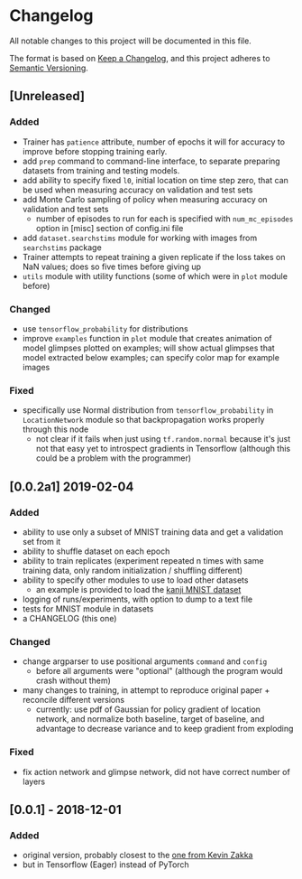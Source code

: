# Changelog
All notable changes to this project will be documented in this file.

The format is based on [Keep a Changelog](https://keepachangelog.com/en/1.0.0/),
and this project adheres to [Semantic Versioning](https://semver.org/spec/v2.0.0.html).

## [Unreleased]
### Added
- Trainer has `patience` attribute, number of epochs it will for accuracy to improve before 
  stopping training early.
- add `prep` command to command-line interface, to separate preparing datasets from 
  training and testing models.
- add ability to specify fixed `l0`, initial location on time step zero, that can be used when 
  measuring accuracy on validation and test sets
- add Monte Carlo sampling of policy when measuring accuracy on validation and test sets
  + number of episodes to run for each is specified with `num_mc_episodes` option in 
    [misc] section of config.ini file
- add `dataset.searchstims` module for working with images from `searchstims` package
- Trainer attempts to repeat training a given replicate if the loss takes on NaN values; does 
  so five times before giving up
- `utils` module with utility functions (some of which were in `plot` module before)

### Changed
- use `tensorflow_probability` for distributions
- improve `examples` function in `plot` module that creates animation of model glimpses plotted on examples;
  will show actual glimpses that model extracted below examples; can specify color map for example images

### Fixed
- specifically use Normal distribution from `tensorflow_probability` in `LocationNetwork` module so that
  backpropagation works properly through this node
  + not clear if it fails when just using `tf.random.normal` because it's just not that easy yet to introspect 
    gradients in Tensorflow (although this could be a problem with the programmer)

## [0.0.2a1] 2019-02-04
### Added
- ability to use only a subset of MNIST training data and get a validation set from it
- ability to shuffle dataset on each epoch
- ability to train replicates (experiment repeated n times with same training data,
 only random initialization / shuffling different)
- ability to specify other modules to use to load other datasets
  + an example is provided to load the [kanji MNIST dataset](https://github.com/rois-codh/kmnist)
- logging of runs/experiments, with option to dump to a text file
- tests for MNIST module in datasets
- a CHANGELOG (this one)

### Changed
- change argparser to use positional arguments `command` and `config`
  + before all arguments were "optional" (although the program would crash without them)
- many changes to training, in attempt to reproduce original paper + reconcile different versions 
  + currently: use pdf of Gaussian for policy gradient of location network, and 
  normalize both baseline, target of baseline, and advantage to decrease variance and 
  to keep gradient from exploding

### Fixed
- fix action network and glimpse network, did not have correct number of layers

## [0.0.1] - 2018-12-01
### Added
- original version, probably closest to the [one from Kevin Zakka](https://github.com/kevinzakka/recurrent-visual-attention)
- but in Tensorflow (Eager) instead of PyTorch
